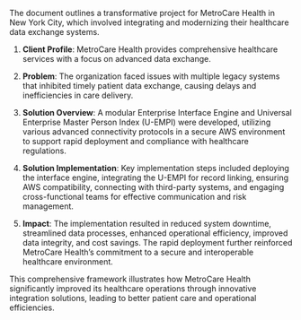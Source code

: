The document outlines a transformative project for MetroCare Health in New York City, which involved integrating and modernizing their healthcare data exchange systems. 

1. **Client Profile**: MetroCare Health provides comprehensive healthcare services with a focus on advanced data exchange.
   
2. **Problem**: The organization faced issues with multiple legacy systems that inhibited timely patient data exchange, causing delays and inefficiencies in care delivery.

3. **Solution Overview**: A modular Enterprise Interface Engine and Universal Enterprise Master Person Index (U-EMPI) were developed, utilizing various advanced connectivity protocols in a secure AWS environment to support rapid deployment and compliance with healthcare regulations.

4. **Solution Implementation**: Key implementation steps included deploying the interface engine, integrating the U-EMPI for record linking, ensuring AWS compatibility, connecting with third-party systems, and engaging cross-functional teams for effective communication and risk management.

5. **Impact**: The implementation resulted in reduced system downtime, streamlined data processes, enhanced operational efficiency, improved data integrity, and cost savings. The rapid deployment further reinforced MetroCare Health’s commitment to a secure and interoperable healthcare environment. 

This comprehensive framework illustrates how MetroCare Health significantly improved its healthcare operations through innovative integration solutions, leading to better patient care and operational efficiencies.